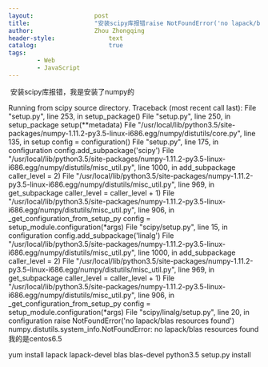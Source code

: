 ```yaml
---
layout:					post
title:					"安装scipy库报错raise NotFoundError('no lapack/blas resources found') numpy.distutils.system_info.NotFound"
author:					Zhou Zhongqing
header-style:				text
catalog:					true
tags:
		- Web
		- JavaScript
---
```

​
安装scipy库报错，我是安装了numpy的

Running from scipy source directory.
Traceback (most recent call last):
  File "setup.py", line 253, in <module>
    setup_package()
  File "setup.py", line 250, in setup_package
    setup(**metadata)
  File "/usr/local/lib/python3.5/site-packages/numpy-1.11.2-py3.5-linux-i686.egg/numpy/distutils/core.py", line 135, in setup
    config = configuration()
  File "setup.py", line 175, in configuration
    config.add_subpackage('scipy')
  File "/usr/local/lib/python3.5/site-packages/numpy-1.11.2-py3.5-linux-i686.egg/numpy/distutils/misc_util.py", line 1000, in add_subpackage
    caller_level = 2)
  File "/usr/local/lib/python3.5/site-packages/numpy-1.11.2-py3.5-linux-i686.egg/numpy/distutils/misc_util.py", line 969, in get_subpackage
    caller_level = caller_level + 1)
  File "/usr/local/lib/python3.5/site-packages/numpy-1.11.2-py3.5-linux-i686.egg/numpy/distutils/misc_util.py", line 906, in _get_configuration_from_setup_py
    config = setup_module.configuration(*args)
  File "scipy/setup.py", line 15, in configuration
    config.add_subpackage('linalg')
  File "/usr/local/lib/python3.5/site-packages/numpy-1.11.2-py3.5-linux-i686.egg/numpy/distutils/misc_util.py", line 1000, in add_subpackage
    caller_level = 2)
  File "/usr/local/lib/python3.5/site-packages/numpy-1.11.2-py3.5-linux-i686.egg/numpy/distutils/misc_util.py", line 969, in get_subpackage
    caller_level = caller_level + 1)
  File "/usr/local/lib/python3.5/site-packages/numpy-1.11.2-py3.5-linux-i686.egg/numpy/distutils/misc_util.py", line 906, in _get_configuration_from_setup_py
    config = setup_module.configuration(*args)
  File "scipy/linalg/setup.py", line 20, in configuration
    raise NotFoundError('no lapack/blas resources found')
numpy.distutils.system_info.NotFoundError: no lapack/blas resources found
我的是centos6.5

yum install lapack lapack-devel blas blas-devel
python3.5 setup.py install 


​